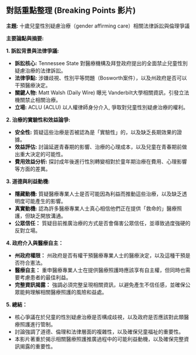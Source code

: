 ## 對話重點整理 (Breaking Points 影片)

**主題:** 十歲兒童性別疑慮治療（gender affirming care）相關法律訴訟與倫理爭議

**主要論點與摘要:**

**1. 訴訟背景與法律爭議:**

*   **訴訟核心:** Tennessee State 對醫療機構及拜登政府提出的全面禁止兒童性別疑慮治療的法律訴訟。
*   **法律爭點:** 涉嫌歧視、性別平等問題（Bosworth案件），以及州政府是否可以干預醫療決定。
*   **關鍵人物:** Matt Walsh (Daily Wire) 曝光 Vanderbilt大學相關資訊，引發立法機關禁止相關治療。
*   **立場:** ACLU (ACLU) 以人權律師身分介入, 爭取對兒童性別疑慮治療的權利。

**2. 治療的實驗性和效益論爭:**

*   **安全性:** 質疑這些治療是否被認為是「實驗性」的，以及缺乏長期效果的證據。
*   **效益評估:** 討論延遲青春期的影響、治療的心理成本，以及兒童在青春期前做出重大決定的可能性。
*   **費用效益分析:** 探討成年後進行性別轉變相對於童年期治療在費用、心理影響等方面的差異。

**3. 道德與利益動機:**

*   **隱藏動機:** 質疑醫療專業人士是否可能因為利益而推動這些治療，以及缺乏透明度可能產生的影響。
*   **真實動機:** 認為許多醫療專業人士真心相信他們正在提供「救命的」醫療照護，但缺乏開放溝通。
*  **公眾信任：** 質疑目前推廣治療的方式是否會傷害公眾信任，並導致過度強硬的反對立場。

**4. 政府介入與醫療自主：**

*   **州政府權限：** 州政府是否有權干預醫療專業人士的醫療決定，以及這種干預是否符合憲法。
*   **醫療自主：** 重申醫療專業人士在提供醫療照護時應該享有自主權，但同時也需要考慮患者的最佳利益。
*  **完整資訊揭露：** 強調必須完整呈現相關資訊，以避免產生不信任感，並確保公眾能夠理解相關醫療照護的風險和益處。

**5. 總結：**

*   核心爭議在於兒童的性別疑慮治療是否構成歧視，以及政府是否應該對此類醫療照護進行管制。
*   討論強調了道德、倫理和法律層面的複雜性，以及確保兒童福祉的重要性。
*    本影片著重於揭示相關醫療照護推廣過程中的可能利益動機，以及確保完整資訊揭露的重要性。